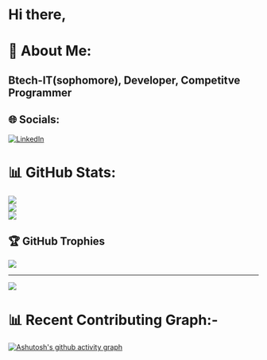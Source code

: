 <h1>Hi there,</h1>


# 💫 About Me:

<h2>Btech-IT(sophomore), Developer, Competitve Programmer</h2>


## 🌐 Socials:
[![LinkedIn](https://img.shields.io/badge/LinkedIn-%230077B5.svg?logo=linkedin&logoColor=white)](https://linkedin.com/in/https://www.linkedin.com/in/rohit-pandey-708875254/) 


# 📊 GitHub Stats:
![](https://github-readme-stats.vercel.app/api?username=Rohit-110&theme=vision-friendly-dark&hide_border=false&include_all_commits=false&count_private=true)<br/>
![](https://github-readme-streak-stats.herokuapp.com/?user=Rohit-110&theme=vision-friendly-dark&hide_border=false)<br/>
![](https://github-readme-stats.vercel.app/api/top-langs/?username=Rohit-110&theme=vision-friendly-dark&hide_border=false&include_all_commits=false&count_private=true&layout=compact)


## 🏆 GitHub Trophies
![](https://github-profile-trophy.vercel.app/?username=Rohit-110&theme=radical&no-frame=false&no-bg=false&margin-w=4)

---
[![](https://visitcount.itsvg.in/api?id=Rohit-110&icon=0&color=0)](https://visitcount.itsvg.in)

# 📊 Recent Contributing Graph:-
<a href="https://github.com/ashutosh00710/github-readme-activity-graph"><img src="https://camo.githubusercontent.com/358ef73d9d1b0dba9026430b36329932acc61f5517c41423d2effbee2b13c4df/68747470733a2f2f6769746875622d726561646d652d61637469766974792d67726170682e76657263656c2e6170702f67726170683f757365726e616d653d56617473616c426875766131312662675f636f6c6f723d66666366653926636f6c6f723d396534633938266c696e653d39653463393826706f696e743d34303364336426617265613d7472756526686964655f626f726465723d66616c7365" alt="Ashutosh's github activity graph" data-canonical-src="https://github-readme-activity-graph.vercel.app/graph?username=Rohit-110&amp;bg_color=ffcfe9&amp;color=9e4c98&amp;line=9e4c98&amp;point=403d3d&amp;area=true&amp;hide_border=false" style="max-width: 100%;"></a>
